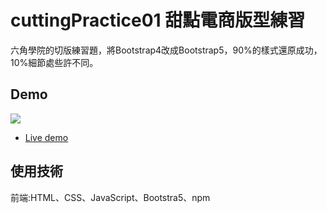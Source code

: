 # cuttingPractice01 甜點電商版型練習
 
 六角學院的切版練習題，將Bootstrap4改成Bootstrap5，90%的樣式還原成功，10%細節處些許不同。

## Demo

![](https://i.imgur.com/5WnLQmN.png)

- [Live demo](https://xujiawei0812.github.io/cuttingPractice01/)

## 使用技術

前端:HTML、CSS、JavaScript、Bootstra5、npm


